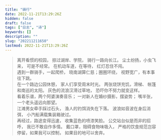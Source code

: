 ```yaml
---
title: "骑行"
date: 2022-11-21T13:29:26Z
hidden: false
draft: false
tags: ["日志", "诗"]
keywords: []
description: ""
slug: "202211211650"
lastmod: 2022-11-21T13:29:26Z
---
```


>离开看惯的校园，
掠过湖岸、学院，
骑行一路向长江。
尘土纷扬，小虫飞来，
可是不经常。
在机动车道，在等待，
红灯忍住不闯。
<br>遇到一群骑手，一起爬桥，
晓南湖算仁慈；圈圈环绕，
视野宽广，有本事往下跳。
<br>在一个路边公园休憩，
家人们享受周末时光。
两张烧饼充饥，滑梯、
帐篷和南巡的太阳。
灰色的流浪汉滑过草地，
恐吓你不努力就变这样。
<br>看着乐谱，两个阿婆演奏音乐；
一对新人在婚纱摄影，摆姿势；
嘴半张，一个老头遥远向那望。
<br>江滩男女牵手踩过石头，
渔人的钓饵消失在下落。
波浪如音波在身后消弭，
小汽船满载集装箱驶过。
<br>再经过，路途变得迅速，
收集蓝色的喷漆笑脸。
公交站台似是而非的招呼，
我已不敢自作多情。
戴口罩，阻碍食物味吸入，
严格的饮食规范岂容
停留，如果我可以控制，
如果目的地可以舍弃。



